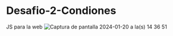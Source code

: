 # Desafio-2-Condiones
JS para la web
![Captura de pantalla 2024-01-20 a la(s) 14 36 51](https://github.com/niconstvc/Desafio-2-Condiones/assets/120123429/d424f4df-b5b6-48b3-a196-91cf07e8db08)
